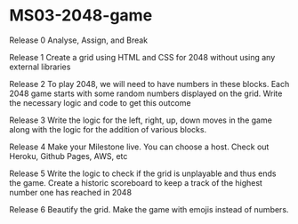 # MS03-2048-game
Release 0
Analyse, Assign, and Break

Release 1
Create a grid using HTML and CSS for 2048 without using any external libraries

Release 2
To play 2048, we will need to have numbers in these blocks. Each 2048 game starts with some random numbers displayed on the grid. Write the necessary logic and code to get this outcome

Release 3
Write the logic for the left, right, up, down moves in the game along with the logic for the addition of various blocks.

Release 4
Make your Milestone live. You can choose a host. Check out Heroku, Github Pages, AWS, etc

Release 5
Write the logic to check if the grid is unplayable and thus ends the game. Create a historic scoreboard to keep a track of the highest number one has reached in 2048

Release 6
Beautify the grid. Make the game with emojis instead of numbers.
